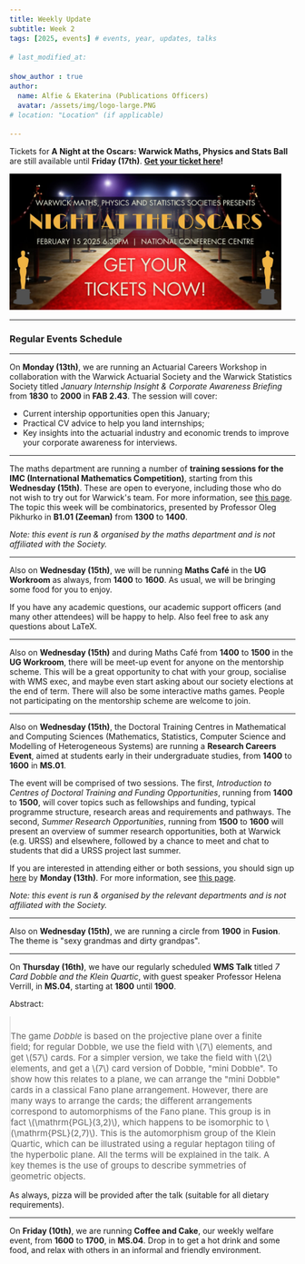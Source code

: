 ```yaml
---
title: Weekly Update
subtitle: Week 2
tags: [2025, events] # events, year, updates, talks

# last_modified_at: 

show_author : true
author:
  name: Alfie & Ekaterina (Publications Officers)
  avatar: /assets/img/logo-large.PNG
# location: "Location" (if applicable)

---
```


Tickets for **A Night at the Oscars: Warwick Maths, Physics and Stats Ball** are still available until **Friday (17th)**. **[Get your ticket here](https://www.warwicksu.com/venues-events/events/4191/26244/)!**

<img src="../assets/posts/2024-2025/Ball Banner.jpg" alt="Ball banner" width="95%"/>

---

### Regular Events Schedule

---

On **Monday (13th)**, we are running an Actuarial Careers Workshop in collaboration with the Warwick Actuarial Society and the Warwick Statistics Society titled *January Internship Insight & Corporate Awareness Briefing* from **1830** to **2000** in **FAB 2.43**. The session will cover:
- Current intership opportunities open this January;
- Practical CV advice to help you land internships;
- Key insights into the actuarial industry and economic trends to improve your corporate awareness for interviews.

---

The maths department are running a number of **training sessions for the IMC (International Mathematics Competition)**, starting from this **Wednesday (15th)**. These are open to everyone, including those who do not wish to try out for Warwick's team. For more information, see [this page](https://warwick.ac.uk/fac/sci/maths/research/events/seminars/areas/imc/2024-25). The topic this week will be combinatorics, presented by Professor Oleg Pikhurko in **B1.01 (Zeeman)** from **1300** to **1400**.

*Note: this event is run & organised by the maths department and is not affiliated with the Society.*

---

Also on **Wednesday (15th)**, we will be running **Maths Café** in the **UG Workroom** as always, from **1400** to **1600**. As usual, we will be bringing some food for you to enjoy.

If you have any academic questions, our academic support officers (and many other attendees) will be happy to help. Also feel free to ask any questions about LaTeX.

--- 

Also on **Wednesday (15th)** and during Maths Café from **1400** to **1500** in the **UG Workroom**, there will be meet-up event for anyone on the mentorship scheme. This will be a great opportunity to chat with your group, socialise with WMS exec, and maybe even start asking about our society elections at the end of term. There will also be some interactive maths games. People not participating on the mentorship scheme are welcome to join. 

---

Also on **Wednesday (15th)**, the Doctoral Training Centres in Mathematical and Computing Sciences (Mathematics, Statistics, Computer Science and Modelling of Heterogeneous Systems) are running a **Research Careers Event**, aimed at students early in their undergraduate studies, from **1400** to **1600** in **MS.01**.

The event will be comprised of two sessions. The first, *Introduction to Centres of Doctoral Training and Funding Opportunities*, running from **1400** to **1500**, will cover topics such as fellowships and funding, typical programme structure, research areas and requirements and pathways. The second, *Summer Research Opportunities*, running from **1500** to **1600** will present an overview of summer research opportunities, both at Warwick (e.g. URSS) and elsewhere, followed by a chance to meet and chat to students that did a URSS project last summer.

If you are interested in attending either or both sessions, you should sign up [here](https://warwick.ac.uk/fac/sci/statistics/postgrad/research/wideningparticipationjan2025/registration) by **Monday (13th)**. For more information, see [this page](https://warwick.ac.uk/fac/sci/statistics/postgrad/wideningparticipationjan2025). 

*Note: this event is run & organised by the relevant departments and is not affiliated with the Society.*

---

Also on **Wednesday (15th)**, we are running a circle from **1900** in **Fusion**. The theme is "sexy grandmas and dirty grandpas".

---

On **Thursday (16th)**, we have our regularly scheduled **WMS Talk** titled *7 Card Dobble and the Klein Quartic*, with guest speaker Professor Helena Verrill, in **MS.04**, starting at **1800** until **1900**.

<style>
blockquote {
    padding: 10px 20px 0 0;
    margin: 0 0 0 0;
    font-size: 15px;
}
</style>

Abstract:
> The game *Dobble* is based on the projective plane over a finite field; for regular Dobble, we use the field with \\(7\\) elements, and get \\(57\\) cards.  For a simpler version, we take the field with \\(2\\) elements, and get a \\(7\\) card version of Dobble, "mini Dobble". To show how this relates to a plane, we can arrange the "mini Dobble" cards in a classical Fano plane arrangement. However, there are many  ways to arrange the cards; the different arrangements correspond to automorphisms of the Fano plane. This group is in fact \\(\\mathrm{PGL}(3,2)\\), which happens to be isomorphic to \\(\\mathrm{PSL}(2,7)\\). This is the automorphism group of the Klein Quartic, which can be illustrated using a regular heptagon tiling of the hyperbolic plane. All the terms will be explained in the talk. A key themes is the use of groups to describe symmetries of geometric objects.

As always, pizza will be provided after the talk (suitable for all dietary requirements).

---

On **Friday (10th)**, we are running **Coffee and Cake**, our weekly welfare event, from **1600** to **1700**, in **MS.04**. Drop in to get a hot drink and some food, and relax with others in an informal and friendly environment.
